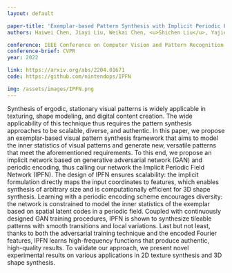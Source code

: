 ```yaml
---
layout: default

paper-title: 'Exemplar-based Pattern Synthesis with Implicit Periodic Field Network'
authors: Haiwei Chen, Jiayi Liu, Weikai Chen, <u>Shichen Liu</u>, Yajie Zhao

conference: IEEE Conference on Computer Vision and Pattern Recognition
conference-brief: CVPR
year: 2022

link: https://arxiv.org/abs/2204.01671
code: https://github.com/nintendops/IPFN

img: /assets/images/IPFN.png
---
```


Synthesis of ergodic, stationary visual patterns is widely applicable in texturing, shape modeling, and digital content creation. The wide applicability of this technique thus requires the pattern synthesis approaches to be scalable, diverse, and authentic. In this paper, we propose an exemplar-based visual pattern synthesis framework that aims to model the inner statistics of visual patterns and generate new, versatile patterns that meet the aforementioned requirements. To this end, we propose an implicit network based on generative adversarial network (GAN) and periodic encoding, thus calling our network the Implicit Periodic Field Network (IPFN). The design of IPFN ensures scalability: the implicit formulation directly maps the input coordinates to features, which enables synthesis of arbitrary size and is computationally efficient for 3D shape synthesis. Learning with a periodic encoding scheme encourages diversity: the network is constrained to model the inner statistics of the exemplar based on spatial latent codes in a periodic field. Coupled with continuously designed GAN training procedures, IPFN is shown to synthesize tileable patterns with smooth transitions and local variations. Last but not least, thanks to both the adversarial training technique and the encoded Fourier features, IPFN learns high-frequency functions that produce authentic, high-quality results. To validate our approach, we present novel experimental results on various applications in 2D texture synthesis and 3D shape synthesis.
